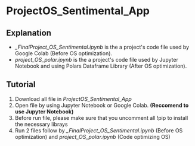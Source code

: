 # ProjectOS_Sentimental_App

## Explanation
- *_FinalProject_OS_Sentimental.ipynb* is the a project's code file used by Google Colab (Before OS optimization).
- *project_OS_polar.ipynb* is the a project's code file used by Jupyter Notebook and using Polars Dataframe Library (After OS optimization).

## Tutorial
1. Download all file in *ProjectOS_Sentimental_App*
2. Open file by using Jupyter Notebook or Google Colab. **(Reccomend to use Jupyter Notebook)**
3. Before run file, please make sure that you uncomment all !pip to install the necessary librays
4. Run 2 files follow by *_FinalProject_OS_Sentimental.ipynb* (Before OS optimization) and *project_OS_polar.ipynb* (Code optimizing OS)
